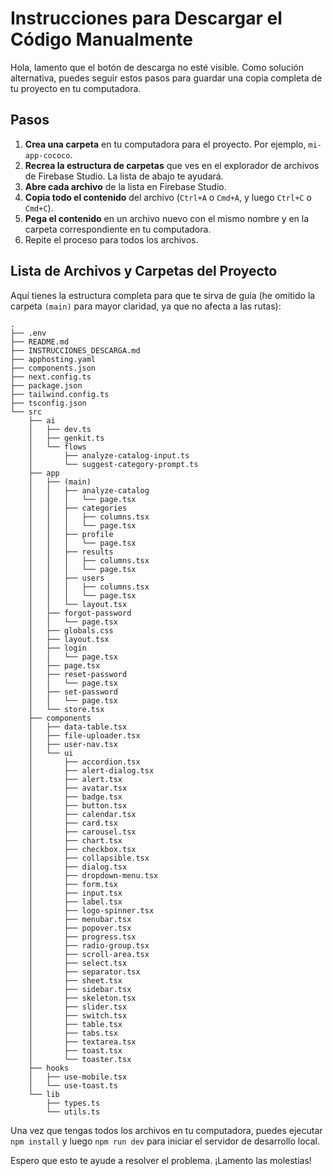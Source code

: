
# Instrucciones para Descargar el Código Manualmente

Hola, lamento que el botón de descarga no esté visible. Como solución alternativa, puedes seguir estos pasos para guardar una copia completa de tu proyecto en tu computadora.

## Pasos

1.  **Crea una carpeta** en tu computadora para el proyecto. Por ejemplo, `mi-app-cococo`.
2.  **Recrea la estructura de carpetas** que ves en el explorador de archivos de Firebase Studio. La lista de abajo te ayudará.
3.  **Abre cada archivo** de la lista en Firebase Studio.
4.  **Copia todo el contenido** del archivo (`Ctrl+A` o `Cmd+A`, y luego `Ctrl+C` o `Cmd+C`).
5.  **Pega el contenido** en un archivo nuevo con el mismo nombre y en la carpeta correspondiente en tu computadora.
6.  Repite el proceso para todos los archivos.

## Lista de Archivos y Carpetas del Proyecto

Aquí tienes la estructura completa para que te sirva de guía (he omitido la carpeta `(main)` para mayor claridad, ya que no afecta a las rutas):

```
.
├── .env
├── README.md
├── INSTRUCCIONES_DESCARGA.md
├── apphosting.yaml
├── components.json
├── next.config.ts
├── package.json
├── tailwind.config.ts
├── tsconfig.json
└── src
    ├── ai
    │   ├── dev.ts
    │   ├── genkit.ts
    │   └── flows
    │       ├── analyze-catalog-input.ts
    │       └── suggest-category-prompt.ts
    ├── app
    │   ├── (main)
    │   │   ├── analyze-catalog
    │   │   │   └── page.tsx
    │   │   ├── categories
    │   │   │   ├── columns.tsx
    │   │   │   └── page.tsx
    │   │   ├── profile
    │   │   │   └── page.tsx
    │   │   ├── results
    │   │   │   ├── columns.tsx
    │   │   │   └── page.tsx
    │   │   ├── users
    │   │   │   ├── columns.tsx
    │   │   │   └── page.tsx
    │   │   └── layout.tsx
    │   ├── forgot-password
    │   │   └── page.tsx
    │   ├── globals.css
    │   ├── layout.tsx
    │   ├── login
    │   │   └── page.tsx
    │   ├── page.tsx
    │   ├── reset-password
    │   │   └── page.tsx
    │   ├── set-password
    │   │   └── page.tsx
    │   └── store.tsx
    ├── components
    │   ├── data-table.tsx
    │   ├── file-uploader.tsx
    │   ├── user-nav.tsx
    │   └── ui
    │       ├── accordion.tsx
    │       ├── alert-dialog.tsx
    │       ├── alert.tsx
    │       ├── avatar.tsx
    │       ├── badge.tsx
    │       ├── button.tsx
    │       ├── calendar.tsx
    │       ├── card.tsx
    │       ├── carousel.tsx
    │       ├── chart.tsx
    │       ├── checkbox.tsx
    │       ├── collapsible.tsx
    │       ├── dialog.tsx
    │       ├── dropdown-menu.tsx
    │       ├── form.tsx
    │       ├── input.tsx
    │       ├── label.tsx
    │       ├── logo-spinner.tsx
    │       ├── menubar.tsx
    │       ├── popover.tsx
    │       ├── progress.tsx
    │       ├── radio-group.tsx
    │       ├── scroll-area.tsx
    │       ├── select.tsx
    │       ├── separator.tsx
    │       ├── sheet.tsx
    │       ├── sidebar.tsx
    │       ├── skeleton.tsx
    │       ├── slider.tsx
    │       ├── switch.tsx
    │       ├── table.tsx
    │       ├── tabs.tsx
    │       ├── textarea.tsx
    │       ├── toast.tsx
    │       └── toaster.tsx
    ├── hooks
    │   ├── use-mobile.tsx
    │   └── use-toast.ts
    └── lib
        ├── types.ts
        └── utils.ts
```

Una vez que tengas todos los archivos en tu computadora, puedes ejecutar `npm install` y luego `npm run dev` para iniciar el servidor de desarrollo local.

Espero que esto te ayude a resolver el problema. ¡Lamento las molestias!

